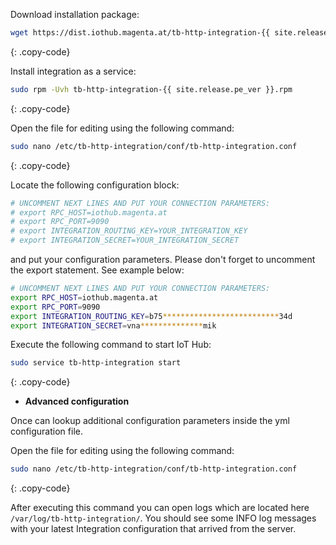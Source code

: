 Download installation package:

```bash
wget https://dist.iothub.magenta.at/tb-http-integration-{{ site.release.pe_ver }}.rpm
```
{: .copy-code}

Install integration as a service:

```bash
sudo rpm -Uvh tb-http-integration-{{ site.release.pe_ver }}.rpm
```
{: .copy-code}

Open the file for editing using the following command:

```bash 
sudo nano /etc/tb-http-integration/conf/tb-http-integration.conf
``` 
{: .copy-code}

Locate the following configuration block:

```bash
# UNCOMMENT NEXT LINES AND PUT YOUR CONNECTION PARAMETERS:
# export RPC_HOST=iothub.magenta.at
# export RPC_PORT=9090
# export INTEGRATION_ROUTING_KEY=YOUR_INTEGRATION_KEY
# export INTEGRATION_SECRET=YOUR_INTEGRATION_SECRET
```

and put your configuration parameters. Please don't forget to uncomment the export statement. See example below:

```bash
# UNCOMMENT NEXT LINES AND PUT YOUR CONNECTION PARAMETERS:
export RPC_HOST=iothub.magenta.at
export RPC_PORT=9090
export INTEGRATION_ROUTING_KEY=b75**************************34d
export INTEGRATION_SECRET=vna**************mik
```

Execute the following command to start IoT Hub:

```bash
sudo service tb-http-integration start
```
{: .copy-code}

 - **Advanced configuration**

Once can lookup additional configuration parameters inside the yml configuration file.

Open the file for editing using the following command:

```bash 
sudo nano /etc/tb-http-integration/conf/tb-http-integration.conf
``` 
{: .copy-code} 

After executing this command you can open logs which are located here `/var/log/tb-http-integration/`. 
You should see some INFO log messages with your latest Integration configuration that arrived from the server.
